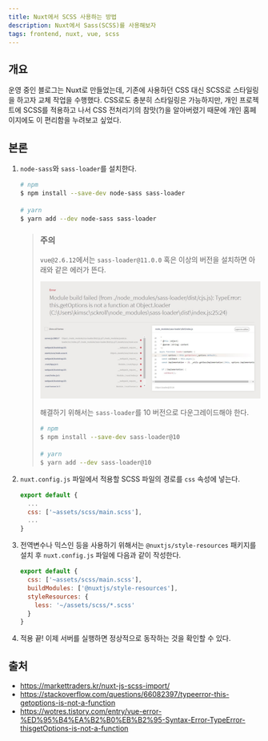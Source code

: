 ```yaml
---
title: Nuxt에서 SCSS 사용하는 방법
description: Nuxt에서 Sass(SCSS)를 사용해보자
tags: frontend, nuxt, vue, scss
---
```


## 개요

운영 중인 블로그는 Nuxt로 만들었는데, 기존에 사용하던 CSS 대신 SCSS로 스타일링을 하고자 교체 작업을 수행했다. CSS로도 충분히 스타일링은 가능하지만, 개인 프로젝트에 SCSS를 적용하고 나서 CSS 전처리기의 참맛(?)을 알아버렸기 때문에 개인 홈페이지에도 이 편리함을 누려보고 싶었다.

## 본론

1. `node-sass`와 `sass-loader`를 설치한다.
   ```bash
   # npm
   $ npm install --save-dev node-sass sass-loader

   # yarn
   $ yarn add --dev node-sass sass-loader
   ```
   > ### 주의
   > `vue@2.6.12`에서는 `sass-loader@11.0.0` 혹은 이상의 버전을 설치하면 아래와 같은 에러가 뜬다.
   >
   > <img src="/images/210424-nuxt-scss.jpg" alt="sass-loader 에러" style="max-width: 100%;" />
   > 
   > 해결하기 위해서는 `sass-loader`를 10 버전으로 다운그레이드해야 한다.
   > ```bash
   > # npm
   > $ npm install --save-dev sass-loader@10
   >
   > # yarn
   > $ yarn add --dev sass-loader@10
   > ```

2. `nuxt.config.js` 파일에서 적용할 SCSS 파일의 경로를 `css` 속성에 넣는다.
   ```js
   export default {
     ...
     css: ['~assets/scss/main.scss'],
     ...
   }
   ```

3. 전역변수나 믹스인 등을 사용하기 위해서는 `@nuxtjs/style-resources` 패키지를 설치 후 `nuxt.config.js` 파일에 다음과 같이 작성한다.
   ```js
   export default {
     css: ['~assets/scss/main.scss'],
     buildModules: ['@nuxtjs/style-resources'],
     styleResources: {
       less: '~/assets/scss/*.scss'
     }
   }
   ```

4. 적용 끝! 이제 서버를 실행하면 정상적으로 동작하는 것을 확인할 수 있다.

## 출처

- https://markettraders.kr/nuxt-js-scss-import/
- https://stackoverflow.com/questions/66082397/typeerror-this-getoptions-is-not-a-function
- https://wotres.tistory.com/entry/vue-error-%ED%95%B4%EA%B2%B0%EB%B2%95-Syntax-Error-TypeError-thisgetOptions-is-not-a-function

